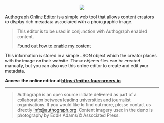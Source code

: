 <p align="center">
    <img src="https://cdn.fourcorners.io/docs/logo_small.png" />
</p>

[Authograph Online Editor](https://editor.fourcorners.io) is a simple web tool that allows content creators to display rich metadata associated with a photographic image.

> This editor is to be used in conjunction with Authograph enabled content.
>
> [Found out how to enable my content](https://cdn.fourcorners.io) 

This information is stored in a simple JSON object which the creator places with the image on their website. These objects files can be created manually, but you can also use this online editor to create and edit your metadata.

**Access the online editor at https://editor.fourcorners.io**

----

> Authograph is an open source initiate delivered as part of a collaboration between leading universities and journalist organisations. If you would like to find out more, please contact us directly <info@authograph.org>. Content imagery used in the demo is photography by Eddie Adams/© Associated Press.
